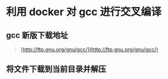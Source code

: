 # 利用 docker 对 gcc 进行交叉编译

## gcc 新版下载地址

> [http://ftp.gnu.org/gnu/gcc/](http://ftp.gnu.org/gnu/gcc/)

## 将文件下载到当前目录并解压

